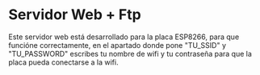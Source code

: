 # Servidor Web + Ftp

Este servidor web está desarrollado para la placa ESP8266, para que funcióne correctamente, en el apartado donde pone "TU_SSID" y "TU_PASSWORD" escribes tu nombre de wifi y tu contraseña para que la placa pueda conectarse a la wifi.